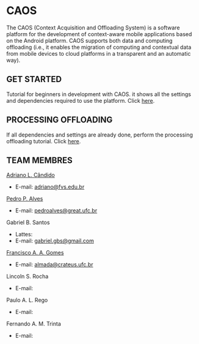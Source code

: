 # CAOS
The CAOS (Context Acquisition and Offloading System) is a software platform for the development of context-aware mobile applications based on the Android platform. CAOS supports both data and computing offloading (i.e., it enables the migration of computing and contextual data from mobile devices to cloud platforms in a transparent and an automatic way).

## **GET STARTED**

Tutorial for beginners in development with CAOS. it shows all the settings and dependencies required to use the platform. Click [here](Get_Started.md).

## **PROCESSING OFFLOADING**

If all dependencies and settings are already done, perform the processing offloading tutorial. Click [here](Processing.md).

## **TEAM MEMBRES**

[Adriano L. Cândido](http://lattes.cnpq.br/1894380906052388)
- E-mail: adriano@fvs.edu.br

[Pedro P. Alves](http://lattes.cnpq.br/0547229021049089)
- E-mail: pedroalves@great.ufc.br


Gabriel B. Santos 
- Lattes: 
- E-mail: gabriel.gbs@gmail.com 

[Francisco A. A. Gomes](http://lattes.cnpq.br/5271246957499974)
- E-mail: almada@crateus.ufc.br

Lincoln S. Rocha 
- E-mail: 

Paulo A. L. Rego 
- E-mail: 

Fernando A. M. Trinta 
- E-mail: 



